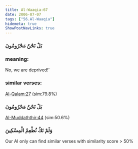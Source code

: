 ```yaml
---
title: Al-Waaqia:67
date: 2006-07-07
tags: ["56.Al-Waaqia"]
hidemeta: true 
ShowPostNavLinks: true 
---
```

### بَلْ نَحْنُ مَحْرُومُونَ
### meaning: 
No, we are deprived!’
### similar verses: 

[Al-Qalam:27](/68/27) (sim:79.8%)

### بَلْ نَحْنُ مَحْرُومُونَ

[Al-Muddaththir:44](/74/44) (sim:50.6%)

### وَلَمْ نَكُ نُطْعِمُ الْمِسْكِينَ

Our AI only can find similar verses with similarity score > 50% 


